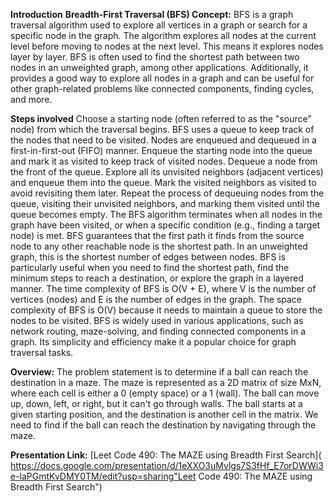 **Introduction**
**Breadth-First Traversal (BFS) Concept:**
BFS is a graph traversal algorithm used to explore all vertices in a graph or search for a specific node in the graph.
The algorithm explores all nodes at the current level before moving to nodes at the next level. This means it explores nodes layer by layer.
BFS is often used to find the shortest path between two nodes in an unweighted graph, among other applications. 
Additionally, it provides a good way to explore all nodes in a graph and can be useful for other graph-related problems like connected components, finding cycles, and more.

**Steps involved**
Choose a starting node (often referred to as the "source" node) from which the traversal begins.
BFS uses a queue to keep track of the nodes that need to be visited. Nodes are enqueued and dequeued in a first-in-first-out (FIFO) manner.
Enqueue the starting node into the queue and mark it as visited to keep track of visited nodes.
Dequeue a node from the front of the queue. Explore all its unvisited neighbors (adjacent vertices) and enqueue them into the queue.
Mark the visited neighbors as visited to avoid revisiting them later.
Repeat the process of dequeuing nodes from the queue, visiting their unvisited neighbors, and marking them visited until the queue becomes empty.
The BFS algorithm terminates when all nodes in the graph have been visited, or when a specific condition (e.g., finding a target node) is met.
BFS guarantees that the first path it finds from the source node to any other reachable node is the shortest path. In an unweighted graph, this is the shortest number of edges between nodes.
BFS is particularly useful when you need to find the shortest path, find the minimum steps to reach a destination, or explore the graph in a layered manner.
The time complexity of BFS is O(V + E), where V is the number of vertices (nodes) and E is the number of edges in the graph.
The space complexity of BFS is O(V) because it needs to maintain a queue to store the nodes to be visited.
BFS is widely used in various applications, such as network routing, maze-solving, and finding connected components in a graph. Its simplicity and efficiency make it a popular choice for graph traversal tasks.

**Overview:**
The problem statement is to determine if a ball can reach the destination in a maze. The maze is represented as a 2D matrix of size MxN, where each cell is either a 0 (empty space) or a 1 (wall). The ball can move up, down, left, or right, but it can't go through walls. The ball starts at a given starting position, and the destination is another cell in the matrix. We need to find if the ball can reach the destination by navigating through the maze.

**Presentation Link:**
[Leet Code 490: The MAZE using Breadth First Search]( https://docs.google.com/presentation/d/1eXXO3uMvlgs7S3fHf_E7orDWWi3e-laPGmtKvDMY0TM/edit?usp=sharing"Leet Code 490: The MAZE using Breadth First Search")
  
